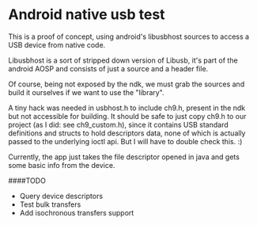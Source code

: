 # Android native usb test

This is a proof of concept, using android's libusbhost sources to access a USB device from native code.

Libusbhost is a sort of stripped down version of Libusb, it's part of the android AOSP and consists of just a source and a header file. 

Of course, being not exposed by the ndk, we must grab the sources and build it ourselves if we want to use the "library".

A tiny hack was needed in usbhost.h to include ch9.h, present in the ndk but not accessible for building. It should be safe to just copy ch9.h to our project (as I did: see ch9_custom.h), since it contains USB standard definitions and structs to hold descriptors data, none of which is actually passed to the underlying ioctl api. But I will have to double check this. :)

Currently, the app just takes the file descriptor opened in java and gets some basic info from the device.

####TODO
- Query device descriptors
- Test bulk transfers
- Add isochronous transfers support